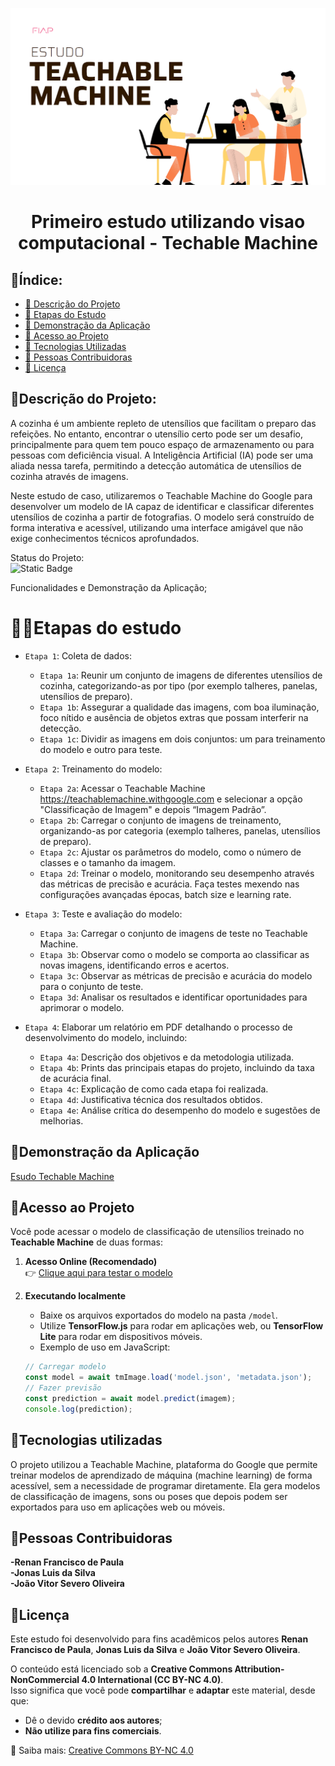 ![alt text](image.png)
<h1 align="center"> Primeiro estudo utilizando visao computacional - Techable Machine</h1>

## 📌Índice:

- [📌 Descrição do Projeto](#-descrição-do-projeto)
- [📌 Etapas do Estudo](#hammer📌etapas-do-estudo)
- [📌 Demonstração da Aplicação](#-demonstração-da-aplicação)
- [📌 Acesso ao Projeto](#-acesso-ao-projeto)
- [📌 Tecnologias Utilizadas](#-tecnologias-utilizadas)
- [📌 Pessoas Contribuidoras](#-pessoas-contribuidoras)
- [📌 Licença](#-licença)
  
## 📌Descrição do Projeto:
A cozinha é um ambiente repleto de utensílios que facilitam o preparo das refeições. No entanto, encontrar o utensílio certo pode ser um desafio, principalmente para quem tem pouco espaço de armazenamento ou para pessoas com deficiência visual. A Inteligência Artificial (IA) pode ser uma aliada nessa tarefa, permitindo a detecção automática de utensílios de cozinha através de imagens.

Neste estudo de caso, utilizaremos o Teachable Machine do Google para desenvolver um modelo de IA capaz de identificar e classificar diferentes utensílios de cozinha a partir de fotografias. O modelo será construído de forma interativa e acessível, utilizando uma interface amigável que não exige conhecimentos técnicos aprofundados.

Status do Projeto:<br>
![Static Badge](https://img.shields.io/badge/Status-Finished-green)

Funcionalidades e Demonstração da Aplicação;
# :hammer:📌Etapas do estudo
- `Etapa 1`: Coleta de dados:

    - `Etapa 1a`: Reunir um conjunto de imagens de diferentes utensílios de cozinha, categorizando-as por tipo (por exemplo talheres, panelas, utensílios de preparo).
    - `Etapa 1b`: Assegurar a qualidade das imagens, com boa iluminação, foco nítido e ausência de objetos extras que possam interferir na detecção.
    - `Etapa 1c`: Dividir as imagens em dois conjuntos: um para treinamento do modelo e outro para teste.

- `Etapa 2`: Treinamento do modelo:

    - `Etapa 2a`: Acessar o Teachable Machine <https://teachablemachine.withgoogle.com> e selecionar a opção "Classificação de Imagem" e depois “Imagem Padrão”.
    - `Etapa 2b`: Carregar o conjunto de imagens de treinamento, organizando-as por categoria (exemplo talheres, panelas, utensílios de preparo).
    - `Etapa 2c`: Ajustar os parâmetros do modelo, como o número de classes e o tamanho da imagem.
    - `Etapa 2d`: Treinar o modelo, monitorando seu desempenho através das métricas de precisão e acurácia. Faça testes mexendo nas configurações avançadas épocas, batch size e learning rate.

- `Etapa 3`: Teste e avaliação do modelo:

    - `Etapa 3a`: Carregar o conjunto de imagens de teste no Teachable Machine.
    - `Etapa 3b`: Observar como o modelo se comporta ao classificar as novas imagens, identificando erros e acertos.
    - `Etapa 3c`: Observar as métricas de precisão e acurácia do modelo para o conjunto de teste.
    - `Etapa 3d`: Analisar os resultados e identificar oportunidades para aprimorar o modelo.


- `Etapa 4`: Elaborar um relatório em PDF detalhando o processo de desenvolvimento do modelo, incluindo:

     - `Etapa 4a`: Descrição dos objetivos e da metodologia utilizada.
     - `Etapa 4b`: Prints das principais etapas do projeto, incluindo da taxa de acurácia final.
     - `Etapa 4c`: Explicação de como cada etapa foi realizada.
     - `Etapa 4d`: Justificativa técnica dos resultados obtidos.
     - `Etapa 4e`: Análise crítica do desempenho do modelo e sugestões de melhorias.

## 📌Demonstração da Aplicação
[Esudo Techable Machine](Estudo-Teachable-Machine/TechableMachine.pdf)

## 📌Acesso ao Projeto
Você pode acessar o modelo de classificação de utensílios treinado no **Teachable Machine** de duas formas:

1. **Acesso Online (Recomendado)**  
   👉 [Clique aqui para testar o modelo](LINK_DO_MODELO)  

2. **Executando localmente**  
   - Baixe os arquivos exportados do modelo na pasta `/model`.  
   - Utilize **TensorFlow.js** para rodar em aplicações web, ou **TensorFlow Lite** para rodar em dispositivos móveis.  
   - Exemplo de uso em JavaScript:  

   ```javascript
   // Carregar modelo
   const model = await tmImage.load('model.json', 'metadata.json');
   // Fazer previsão
   const prediction = await model.predict(imagem);
   console.log(prediction);

## 📌Tecnologias utilizadas
O projeto utilizou a Teachable Machine, plataforma do Google que permite treinar modelos de aprendizado de máquina (machine learning) de forma acessível, sem a necessidade de programar diretamente. Ela gera modelos de classificação de imagens, sons ou poses que depois podem ser exportados para uso em aplicações web ou móveis.

## 📌Pessoas Contribuidoras
**-Renan Francisco de Paula**<br>
**-Jonas Luis da Silva**<br>
**-João Vitor Severo Oliveira**

## 📌Licença
Este estudo foi desenvolvido para fins acadêmicos pelos autores **Renan Francisco de Paula**, **Jonas Luis da Silva** e **João Vitor Severo Oliveira**.  

O conteúdo está licenciado sob a **Creative Commons Attribution-NonCommercial 4.0 International (CC BY-NC 4.0)**.  
Isso significa que você pode **compartilhar** e **adaptar** este material, desde que:  
- Dê o devido **crédito aos autores**;  
- **Não utilize para fins comerciais**.  

🔗 Saiba mais: [Creative Commons BY-NC 4.0](https://creativecommons.org/licenses/by-nc/4.0/)
